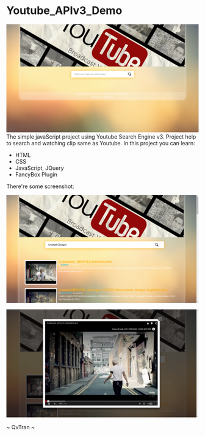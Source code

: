# Youtube_APIv3_Demo
![header1](https://github.com/tranquangvu/Youtube_APIv3_Demo/blob/master/image/header1.png)
The simple javaScript project using Youtube Search Engine v3. Project help to search and watching clip same as Youtube. In this project you can learn:
* HTML
* CSS
* JavaScript, JQuery
* FancyBox Plugin

There're some screenshot:

![header2](https://github.com/tranquangvu/Youtube_APIv3_Demo/blob/master/image/header2.png)

![header3](https://github.com/tranquangvu/Youtube_APIv3_Demo/blob/master/image/header3.png)

~ QvTran ~
